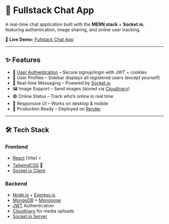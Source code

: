 # 💬 Fullstack Chat App

A real-time chat application built with the **MERN stack** + **Socket.io**, featuring authentication, image sharing, and online user tracking.  

🔗 **Live Demo:** [Fullstack Chat App](https://fullstack-chat-app-vyib.onrender.com/)  

---

## ✨ Features

- 🔐 [User Authentication](https://jwt.io/) – Secure signup/login with JWT + cookies  
- 👤 User Profiles – Sidebar displays all registered users (except yourself)  
- 💬 Real-time Messaging – Powered by [Socket.io](https://socket.io/)  
- 🖼️ Image Support – Send images (stored via [Cloudinary](https://cloudinary.com/))  
- 🟢 Online Status – Track who’s online in real time  
- 📱 Responsive UI – Works on desktop & mobile  
- 🚀 Production Ready – Deployed on [Render](https://render.com/)  

---

## 🛠️ Tech Stack

### Frontend
- [React](https://react.dev/) (Vite) ⚡  
- [TailwindCSS](https://tailwindcss.com/) 🎨  
- [Socket.io Client](https://socket.io/docs/v4/client-api/)  

### Backend
- [Node.js](https://nodejs.org/en/) + [Express.js](https://expressjs.com/)  
- [MongoDB](https://www.mongodb.com/) + [Mongoose](https://mongoosejs.com/)  
- [JWT](https://jwt.io/) Authentication  
- [Cloudinary](https://cloudinary.com/) for media uploads  
- [Socket.io Server](https://socket.io/docs/v4/server-api/)



